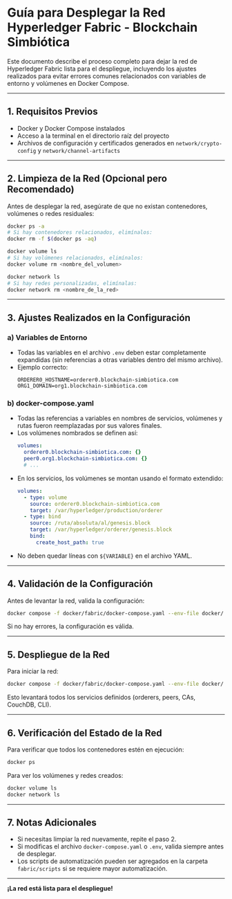 # Guía para Desplegar la Red Hyperledger Fabric - Blockchain Simbiótica

Este documento describe el proceso completo para dejar la red de Hyperledger Fabric lista para el despliegue, incluyendo los ajustes realizados para evitar errores comunes relacionados con variables de entorno y volúmenes en Docker Compose.

---

## 1. Requisitos Previos

- Docker y Docker Compose instalados
- Acceso a la terminal en el directorio raíz del proyecto
- Archivos de configuración y certificados generados en `network/crypto-config` y `network/channel-artifacts`

---

## 2. Limpieza de la Red (Opcional pero Recomendado)

Antes de desplegar la red, asegúrate de que no existan contenedores, volúmenes o redes residuales:

```bash
docker ps -a
# Si hay contenedores relacionados, elimínalos:
docker rm -f $(docker ps -aq)

docker volume ls
# Si hay volúmenes relacionados, elimínalos:
docker volume rm <nombre_del_volumen>

docker network ls
# Si hay redes personalizadas, elimínalas:
docker network rm <nombre_de_la_red>
```

---

## 3. Ajustes Realizados en la Configuración

### a) Variables de Entorno
- Todas las variables en el archivo `.env` deben estar completamente expandidas (sin referencias a otras variables dentro del mismo archivo).
- Ejemplo correcto:
  ```env
  ORDERER0_HOSTNAME=orderer0.blockchain-simbiotica.com
  ORG1_DOMAIN=org1.blockchain-simbiotica.com
  ```

### b) docker-compose.yaml
- Todas las referencias a variables en nombres de servicios, volúmenes y rutas fueron reemplazadas por sus valores finales.
- Los volúmenes nombrados se definen así:
  ```yaml
  volumes:
    orderer0.blockchain-simbiotica.com: {}
    peer0.org1.blockchain-simbiotica.com: {}
    # ...
  ```
- En los servicios, los volúmenes se montan usando el formato extendido:
  ```yaml
  volumes:
    - type: volume
      source: orderer0.blockchain-simbiotica.com
      target: /var/hyperledger/production/orderer
    - type: bind
      source: /ruta/absoluta/al/genesis.block
      target: /var/hyperledger/orderer/genesis.block
      bind:
        create_host_path: true
  ```
- No deben quedar líneas con `${VARIABLE}` en el archivo YAML.

---

## 4. Validación de la Configuración

Antes de levantar la red, valida la configuración:

```bash
docker compose -f docker/fabric/docker-compose.yaml --env-file docker/.env config
```

Si no hay errores, la configuración es válida.

---

## 5. Despliegue de la Red

Para iniciar la red:

```bash
docker compose -f docker/fabric/docker-compose.yaml --env-file docker/.env up -d
```

Esto levantará todos los servicios definidos (orderers, peers, CAs, CouchDB, CLI).

---

## 6. Verificación del Estado de la Red

Para verificar que todos los contenedores estén en ejecución:

```bash
docker ps
```

Para ver los volúmenes y redes creados:

```bash
docker volume ls
docker network ls
```

---

## 7. Notas Adicionales

- Si necesitas limpiar la red nuevamente, repite el paso 2.
- Si modificas el archivo `docker-compose.yaml` o `.env`, valida siempre antes de desplegar.
- Los scripts de automatización pueden ser agregados en la carpeta `fabric/scripts` si se requiere mayor automatización.

---

**¡La red está lista para el despliegue!** 